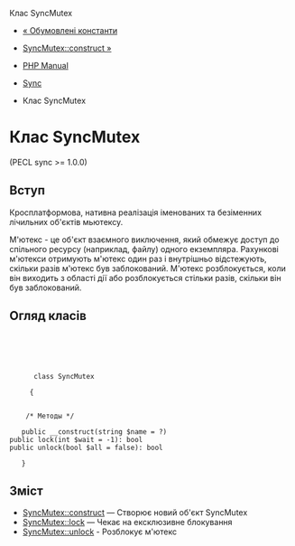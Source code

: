 Клас SyncMutex

-   [« Обумовлені константи](sync.constants.html)
    
-   [SyncMutex::construct »](syncmutex.construct.html)
    
-   [PHP Manual](index.html)
    
-   [Sync](book.sync.html)
    
-   Клас SyncMutex
    

# Клас SyncMutex

(PECL sync >= 1.0.0)

## Вступ

Кросплатформова, нативна реалізація іменованих та безіменних лічильних об'єктів мьютексу.

М'ютекс - це об'єкт взаємного виключення, який обмежує доступ до спільного ресурсу (наприклад, файлу) одного екземпляра. Рахункові м'ютекси отримують м'ютекс один раз і внутрішньо відстежують, скільки разів м'ютекс був заблокований. М'ютекс розблокується, коли він виходить з області дії або розблокується стільки разів, скільки він був заблокований.

## Огляд класів

```classsynopsis



    
     
      class SyncMutex
     
     {


    /* Методы */
    
   public __construct(string $name = ?)
public lock(int $wait = -1): bool
public unlock(bool $all = false): bool

   }
```

## Зміст

-   [SyncMutex::construct](syncmutex.construct.html) — Створює новий об'єкт SyncMutex
-   [SyncMutex::lock](syncmutex.lock.html) — Чекає на ексклюзивне блокування
-   [SyncMutex::unlock](syncmutex.unlock.html) - Розблокує м'ютекс